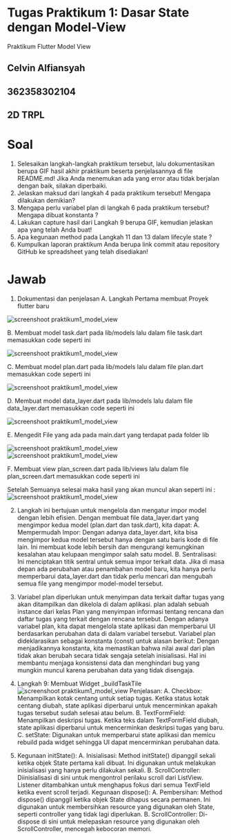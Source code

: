 # Tugas Praktikum 1: Dasar State dengan Model-View

Praktikum Flutter Model View

## Celvin Alfiansyah
## 362358302104
## 2D TRPL

# Soal
1. Selesaikan langkah-langkah praktikum tersebut, lalu dokumentasikan berupa GIF hasil
akhir praktikum beserta penjelasannya di file README.md! Jika Anda menemukan ada
yang error atau tidak berjalan dengan baik, silakan diperbaiki.
2. Jelaskan maksud dari langkah 4 pada praktikum tersebut! Mengapa dilakukan
demikian?
3. Mengapa perlu variabel plan di langkah 6 pada praktikum tersebut? Mengapa dibuat
konstanta ?
4. Lakukan capture hasil dari Langkah 9 berupa GIF, kemudian jelaskan apa yang telah
Anda buat!
5. Apa kegunaan method pada Langkah 11 dan 13 dalam lifecyle state ?
6. Kumpulkan laporan praktikum Anda berupa link commit atau repository GitHub ke
spreadsheet yang telah disediakan!

# Jawab
1. Dokumentasi dan penjelasan
A. Langkah Pertama membuat Proyek flutter baru 

![screenshoot praktikum1_model_view](assets/gambar1.png)

B. Membuat model task.dart pada lib/models lalu dalam file task.dart memasukkan code seperti ini

![screenshoot praktikum1_model_view](assets/gambar2.png)

C. Membuat model plan.dart pada lib/models lalu dalam file plan.dart memasukkan code seperti ini

![screenshoot praktikum1_model_view](assets/gambar3.png)

D. Membuat model data_layer.dart pada lib/models lalu dalam file data_layer.dart memasukkan code seperti ini

![screenshoot praktikum1_model_view](assets/gambar4.png)

E. Mengedit File yang ada pada main.dart yang terdapat pada folder lib

![screenshoot praktikum1_model_view](assets/gambar5.png)
![screenshoot praktikum1_model_view](assets/gambar6.png)

F. Membuat view plan_screen.dart pada lib/views lalu dalam file plan_screen.dart memasukkan code seperti ini

Setelah Semuanya selesai maka hasil yang akan muncul akan seperti ini :
![screenshoot praktikum1_model_view](assets/hasil.png)

2. Langkah ini bertujuan untuk mengelola dan mengatur impor model dengan lebih efisien. Dengan membuat file data_layer.dart yang mengimpor kedua model (plan.dart dan task.dart), kita dapat:
A. Mempermudah Impor: Dengan adanya data_layer.dart, kita bisa mengimpor kedua model tersebut hanya dengan satu baris kode di file lain. Ini membuat kode lebih bersih dan mengurangi kemungkinan kesalahan atau kelupaan mengimpor salah satu model.
B. Sentralisasi: Ini menciptakan titik sentral untuk semua impor terkait data. Jika di masa depan ada perubahan atau penambahan model baru, kita hanya perlu memperbarui data_layer.dart dan tidak perlu mencari dan mengubah semua file yang mengimpor model-model tersebut.

3. Variabel plan diperlukan untuk menyimpan data terkait daftar tugas yang akan ditampilkan dan dikelola di dalam aplikasi. plan adalah sebuah instance dari kelas Plan yang menyimpan informasi tentang rencana dan daftar tugas yang terkait dengan rencana tersebut. Dengan adanya variabel plan, kita dapat mengelola state aplikasi dan memperbarui UI berdasarkan perubahan data di dalam variabel tersebut.
Variabel plan dideklarasikan sebagai konstanta (const) untuk alasan berikut: Dengan menjadikannya konstanta, kita memastikan bahwa nilai awal dari plan tidak akan berubah secara tidak sengaja setelah inisialisasi. Hal ini membantu menjaga konsistensi data dan menghindari bug yang mungkin muncul karena perubahan data yang tidak disengaja.

4. Langkah 9: Membuat Widget _buildTaskTile
![screenshoot praktikum1_model_view](assets/gambar7.png)
Penjelasan: 
A. Checkbox: Menampilkan kotak centang untuk setiap tugas. Ketika status kotak centang diubah, state aplikasi diperbarui untuk mencerminkan apakah tugas tersebut sudah selesai atau belum.
B. TextFormField: Menampilkan deskripsi tugas. Ketika teks dalam TextFormField diubah, state aplikasi diperbarui untuk mencerminkan deskripsi tugas yang baru.
C. setState: Digunakan untuk memperbarui state aplikasi dan memicu rebuild pada widget sehingga UI dapat mencerminkan perubahan data.

5. Kegunaan initState():
A. Inisialisasi: Method initState() dipanggil sekali ketika objek State pertama kali dibuat. Ini digunakan untuk melakukan inisialisasi yang hanya perlu dilakukan sekali.
B. ScrollController: Diinisialisasi di sini untuk mengontrol perilaku scroll dari ListView. Listener ditambahkan untuk menghapus fokus dari semua TextField ketika event scroll terjadi.
Kegunaan dispose():
A. Pembersihan: Method dispose() dipanggil ketika objek State dihapus secara permanen. Ini digunakan untuk membersihkan resource yang digunakan oleh State, seperti controller yang tidak lagi diperlukan.
B. ScrollController: Di-dispose di sini untuk melepaskan resource yang digunakan oleh ScrollController, mencegah kebocoran memori.